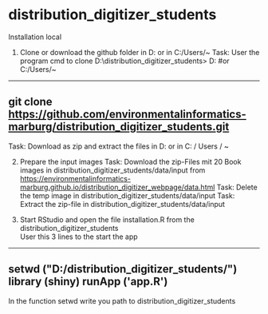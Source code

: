 # distribution_digitizer_students

Installation local

1. Clone or download  the github folder in D: or in C:/Users/~
Task: User the program cmd to clone
D:\distribution_digitizer_students> D: #or C:/Users/~
----------------------------
git clone https://github.com/environmentalinformatics-marburg/distribution_digitizer_students.git
----------------------------
Task: Download as zip and extract the files in D: or in C: / Users / ~

2. Prepare the input images
Task: Download the zip-Files mit 20 Book images in distribution_digitizer_students/data/input
from  https://environmentalinformatics-marburg.github.io/distribution_digitizer_webpage/data.html
Task: Delete the temp image in distribution_digitizer_students/data/input
Task: Extract the zip-file in distribution_digitizer_students/data/input

3. Start RStudio and open the file installation.R from the distribution_digitizer_students  
User this 3 lines to the start the app
--------------------------------------------------------
setwd ("D:/distribution_digitizer_students/")
library (shiny)
runApp ('app.R')
--------------------------------------------------------
In the function setwd write you path to distribution_digitizer_students


